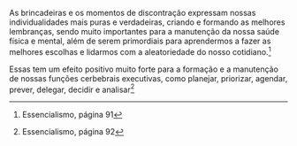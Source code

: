 As brincadeiras e os momentos de discontração expressam nossas individualidades mais puras e verdadeiras, criando e formando as melhores lembranças, sendo muito importantes para a manutenção da nossa saúde física e mental, além de serem primordiais para aprendermos a fazer as melhores escolhas e lidarmos com a aleatoriedade do nosso cotidiano.[^1]  

Essas tem um efeito positivo muito forte para a formação e a manutenção de nossas funções cerbebrais executivas, como planejar, priorizar, agendar, prever, delegar, decidir e analisar[^2]  

[^1]: Essencialismo, página 91  
[^2]: Essencialismo, página 92